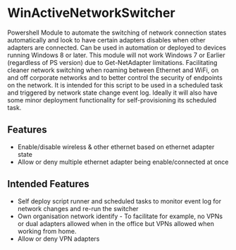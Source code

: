 # WinActiveNetworkSwitcher 

Powershell Module to automate the switching of network connection states automatically and look to have certain adapters disables when other adapters are connected.
Can be used in automation or deployed to devices running Windows 8 or later. This module will not work Windows 7 or Earlier (regardless of PS version) due to Get-NetAdapter limitations.
Facilitating cleaner network switching when roaming between Ethernet and WiFi, on and off corporate networks and to better control the security of endpoints on the network.
It is intended for this script to be used in a scheduled task and triggered by network state change event log. Ideally it will also have some minor deployment functionality for self-provisioning  its scheduled task.

## Features
* Enable/disable wireless & other ethernet based on ethernet adapter state
* Allow or deny multiple ethernet adapter being enable/connected at once

## Intended Features
* Self deploy script runner and scheduled tasks to monitor event log for network changes and re-run the switcher
* Own organisation network identify - To facilitate for example, no VPNs or dual adapters allowed when in the office but VPNs allowed when working from home.
* Allow or deny VPN adapters